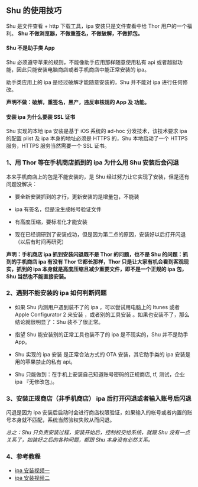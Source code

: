 ## Shu 的使用技巧

Shu 是文件查看 + http 下载工具，ipa 安装只是文件查看中给 Thor 用户的一个福利。
**Shu 不做浏览器，不做重签名，不做破解，不做抓包。**


#### Shu 不是助手类 App

Shu 必须遵守苹果的规则，不能像助手应用那样随意使用私有 api 或者越狱功能，因此只能安装电脑商店或者手机商店中能正常安装的 ipa。

助手类应用上的 ipa 是经过破解才能随意安装的，Shu 并不能对 ipa 进行任何修改。

**声明不做：破解，重签名，黑产，违反审核规的 App 及 功能。**


#### 安装 ipa 为什么要装 SSL 证书

Shu 实现的本地 ipa 安装是基于 iOS 系统的 ad-hoc 分发技术，该技术要求 ipa 的配置 plist 及 ipa 本身的地址必须是 HTTPS 的，Shu 本地启动了一个 HTTPS 服务，HTTPS 服务当然需要一个 SSL 证书。


### 1、用 Thor 等在手机商店抓到的 ipa 为什么用 Shu 安装后会闪退

本来手机商店上的包是不能安装的，是 Shu 经过努力让它实现了安装，但是还有问题没解决：

* 要全新安装抓到的才行，更新安装的是增量包，不能装 

* ipa 有签名，但是没生成帐号验证文件

* 有高度压缩，要标准化才能安装

* 现在已经调研到了安装成功，但是因为第二点的原因，安装好以后打开闪退（以后有时间再研究）


**声明：手机商店 ipa 抓到安装闪退既不是 Thor 的问题，也不是 Shu 的问题：抓到的手机商店 ipa 有没有 Thor 它都长那样，Thor 只是让大家有机会看到客观现实，抓到的 ipa 本身就是高度压缩且减少重要文件，即不是一个正规的 ipa 包，Shu 当然也不能直接安装。**



### 2、遇到不能安装的 ipa 如何判断问题

* 如果 Shu 内测用户遇到装不了的 ipa ，可以尝试用电脑上的 Itunes 或者 Apple Configurator 2 来安装 ，或者别的工具安装 。如果也安装不了，那么结论就很明显了：Shu 装不了很正常。

* 指望 Shu 能安装别的正常工具也装不了的 ipa 是不现实的，Shu 并不是助手 App。 

* Shu 实现的 ipa 安装 是正常合法方式的 OTA 安装，其它助手类的 ipa 安装是用的苹果禁止的私有 api。

* Shu 只能做到：在手机上安装自己知道账号密码的正规商店, tf, 测试，企业 ipa 『无修改包』。


### 3、安装正规商店（非手机商店） ipa 后打开闪退或者输入账号后闪退

闪退是因为 ipa 安装后启动时会进行商店权限验证，如果输入的帐号或者内置的账号本身就不匹配，系统当然验权失败从而闪退。

*总之：Shu 只负责安装过程，安装开始后，控制权交给系统，就跟 Shu 没有一点关系了，如装好之后的各种问题，都跟 Shu 本身没有必然关系。*


### 4、参考教程

* [ipa 安装视频一](http://v.youku.com/v_show/id_XMzA0Nzc1MjM0NA==.html?spm=a2h3j.8428770.3416059.1)
* [ipa 安装视频二](http://v.youku.com/v_show/id_XMzA0Nzc1NDU2NA==.html?spm=a2h3j.8428770.3416059.1)


